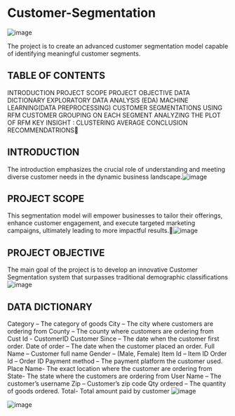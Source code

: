 # Customer-Segmentation

![image](https://github.com/Omash101/Customer-Segmentation/assets/142664878/4f77d549-f4ff-42e9-bf64-dfaa8e05548c)

The project is to create an advanced customer segmentation model capable of identifying meaningful customer segments.

## TABLE OF CONTENTS
INTRODUCTION
PROJECT SCOPE
PROJECT OBJECTIVE
DATA DICTIONARY
EXPLORATORY DATA ANALYSIS (EDA)
 MACHINE LEARNING(DATA PREPROCESSING)
CUSTOMER SEGMENTATIONS USING RFM
 CUSTOMER GROUPING ON EACH SEGMENT
ANALYZING THE PLOT OF RFM
KEY INSIGHT : CLUSTERING AVERAGE
CONCLUSION
 RECOMMENDATRIONS

 ## INTRODUCTION
 The introduction emphasizes the crucial role of understanding and meeting diverse customer needs in the dynamic business landscape.![image](https://github.com/Omash101/Customer-Segmentation/assets/142664878/0bccdf86-a3e9-4428-8639-2b71cf94ba26)

## PROJECT SCOPE
This segmentation model will empower businesses to tailor their offerings, enhance customer engagement, and execute targeted marketing campaigns, ultimately leading to more impactful results.![image](https://github.com/Omash101/Customer-Segmentation/assets/142664878/4151a337-93a4-493f-b7a6-f240ab7ed1c8)

## PROJECT OBJECTIVE
The main goal of the project is to develop an innovative Customer Segmentation system that surpasses traditional demographic classifications![image](https://github.com/Omash101/Customer-Segmentation/assets/142664878/375314a3-3780-4dda-9883-a9f1aef929a3)
## DATA DICTIONARY
Category – The category of goods
City – The city where customers are ordering from
County – The county where customers are ordering from
Cust Id -  CustomerID
Customer Since – The date when the customer first order.
Date of order – The date when the customer placed an order.
Full Name – Customer full name
Gender – (Male, Female)
Item Id – Item ID
Order Id – Order ID
Payment method – The payment platform the customer used.
Place Name- The exact location where the customer are ordering from
State- The state where the customers are ordering from
User Name – The customer’s username
 Zip – Customer’s zip code
Qty ordered – The quantity of goods ordered.
Total- Total amount paid by customer
![image](https://github.com/Omash101/Customer-Segmentation/assets/142664878/e391f5c8-7d7c-4a77-af42-62c67d5f70fc)

![image](https://github.com/Omash101/Customer-Segmentation/assets/142664878/ee5eb0f2-0e36-4e72-97fa-eb00f55b4cc4)


